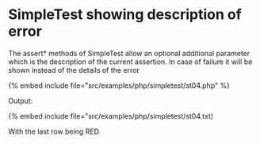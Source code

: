 # SimpleTest showing description of error


The assert* methods of SimpleTest allow an optional additional
parameter which is the description of the current assertion.
In case of failure it will be shown instead of the details of the
error


{% embed include file="src/examples/php/simpletest/st04.php" %}


Output:


{% embed include file="src/examples/php/simpletest/st04.txt)

With the last row being RED




